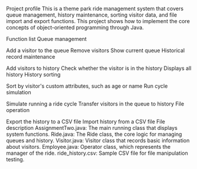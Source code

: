 Project profile
This is a theme park ride management system that covers queue management, history maintenance, sorting visitor data, and file import and export functions. This project shows how to implement the core concepts of object-oriented programming through Java.

Function list
Queue management

Add a visitor to the queue
Remove visitors
Show current queue
Historical record maintenance

Add visitors to history
Check whether the visitor is in the history
Displays all history
History sorting

Sort by visitor's custom attributes, such as age or name
Run cycle simulation

Simulate running a ride cycle
Transfer visitors in the queue to history
File operation

Export the history to a CSV file
Import history from a CSV file
File description
AssignmentTwo.java: The main running class that displays system functions.
Ride.java: The Ride class, the core logic for managing queues and history.
Visitor.java: Visitor class that records basic information about visitors.
Employee.java: Operator class, which represents the manager of the ride.
ride_history.csv: Sample CSV file for file manipulation testing.
